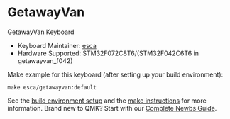 # GetawayVan

GetawayVan Keyboard

* Keyboard Maintainer: [esca](https://github.com/esca47)
* Hardware Supported: STM32F072C8T6/(STM32F042C6T6 in getawayvan_f042)

Make example for this keyboard (after setting up your build environment):

    make esca/getawayvan:default

See the [build environment setup](https://docs.qmk.fm/#/getting_started_build_tools) and the [make instructions](https://docs.qmk.fm/#/getting_started_make_guide) for more information. Brand new to QMK? Start with our [Complete Newbs Guide](https://docs.qmk.fm/#/newbs).
